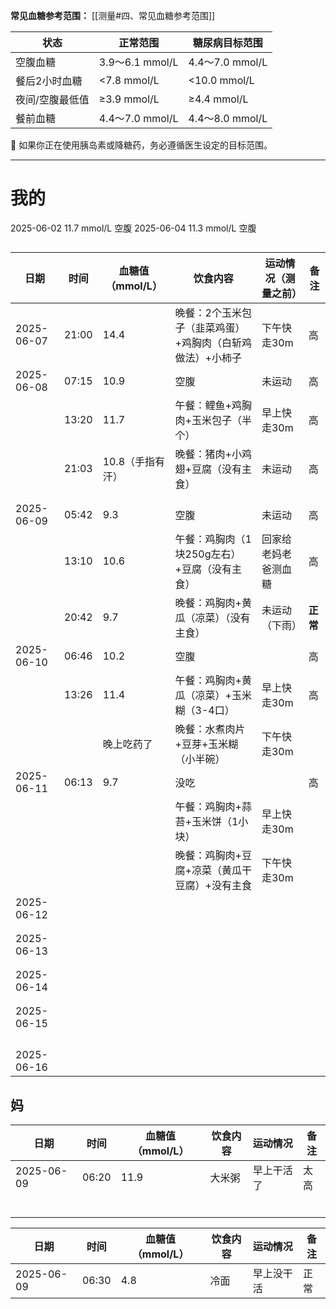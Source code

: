 **常见血糖参考范围：**
[[测量#四、常见血糖参考范围]]

| 状态       | 正常范围           | 糖尿病目标范围        |
| -------- | -------------- | -------------- |
| 空腹血糖     | 3.9～6.1 mmol/L | 4.4～7.0 mmol/L |
| 餐后2小时血糖  | <7.8 mmol/L    | <10.0 mmol/L   |
| 夜间/空腹最低值 | ≥3.9 mmol/L    | ≥4.4 mmol/L    |
| 餐前血糖     | 4.4～7.0 mmol/L | 4.4～8.0 mmol/L |
📌 如果你正在使用胰岛素或降糖药，务必遵循医生设定的目标范围。

---
# 我的
2025-06-02 11.7 mmol/L 空腹
2025-06-04 11.3 mmol/L 空腹

## 

| 日期         | 时间    | 血糖值（mmol/L） | 饮食内容                           | 运动情况（测量之前） | 备注     |
| ---------- | ----- | ----------- | ------------------------------ | ---------- | ------ |
| 2025-06-07 | 21:00 | 14.4        | 晚餐：2个玉米包子（韭菜鸡蛋）+鸡胸肉（白斩鸡做法）+小柿子 | 下午快走30m    | 高      |
| 2025-06-08 | 07:15 | 10.9        | 空腹                             | 未运动        | 高      |
|            | 13:20 | 11.7        | 午餐：鲤鱼+鸡胸肉+玉米包子（半个）             | 早上快走30m    | 高      |
|            | 21:03 | 10.8（手指有汗）  | 晚餐：猪肉+小鸡翅+豆腐（没有主食）             | 未运动        | 高      |
|            |       |             |                                |            |        |
|            |       |             |                                |            |        |
| 2025-06-09 | 05:42 | 9.3         | 空腹                             | 未运动        | 高      |
|            | 13:10 | 10.6        | 午餐：鸡胸肉（1块250g左右）+豆腐（没有主食）      | 回家给老妈老爸测血糖 | 高      |
|            | 20:42 | 9.7         | 晚餐：鸡胸肉+黄瓜（凉菜）（没有主食）            | 未运动（下雨）    | **正常** |
| 2025-06-10 | 06:46 | 10.2        | 空腹                             |            | 高      |
|            | 13:26 | 11.4        | 午餐：鸡胸肉+黄瓜（凉菜）+玉米糊（3-4口）        | 早上快走30m    | 高      |
|            |       | 晚上吃药了       | 晚餐：水煮肉片+豆芽+玉米糊（小半碗）            | 下午快走30m    |        |
| 2025-06-11 | 06:13 | 9.7         | 没吃                             |            | 高      |
|            |       |             | 午餐：鸡胸肉+蒜苔+玉米饼（1小块）             | 早上快走30m    |        |
|            |       |             | 晚餐：鸡胸肉+豆腐+凉菜（黄瓜干豆腐）+没有主食       | 下午快走30m    |        |
| 2025-06-12 |       |             |                                |            |        |
|            |       |             |                                |            |        |
|            |       |             |                                |            |        |
| 2025-06-13 |       |             |                                |            |        |
|            |       |             |                                |            |        |
|            |       |             |                                |            |        |
| 2025-06-14 |       |             |                                |            |        |
|            |       |             |                                |            |        |
|            |       |             |                                |            |        |
| 2025-06-15 |       |             |                                |            |        |
|            |       |             |                                |            |        |
|            |       |             |                                |            |        |
|            |       |             |                                |            |        |
|            |       |             |                                |            |        |
| 2025-06-16 |       |             |                                |            |        |

## 妈

| 日期         | 时间    | 血糖值（mmol/L） | 饮食内容 | 运动情况  | 备注  |
| ---------- | ----- | ----------- | ---- | ----- | --- |
| 2025-06-09 | 06:20 | 11.9        | 大米粥  | 早上干活了 | 太高  |
|            |       |             |      |       |     |
|            |       |             |      |       |     |
|            |       |             |      |       |     |
|            |       |             |      |       |     |
|            |       |             |      |       |     |
|            |       |             |      |       |     |



| 日期         | 时间    | 血糖值（mmol/L） | 饮食内容 | 运动情况  | 备注  |
| ---------- | ----- | ----------- | ---- | ----- | --- |
| 2025-06-09 | 06:30 | 4.8         | 冷面   | 早上没干活 | 正常  |
